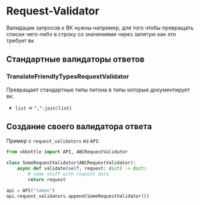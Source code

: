 # Request-Validator

Валидации запросов к ВК нужны например, для того чтобы превращать списки чего-либо в строку со значениями через запятую как это требует вк

## Стандартные валидаторы ответов

### TranslateFriendlyTypesRequestValidator

Превращает стандартные типы питона в типы которые документирует вк:

* `list` -> `",".join(list)`

## Создание своего валидатора ответа

Пример с `request_validators` из `API`:

```python
from vkbottle import API, ABCRequestValidator

class SomeRequestValidator(ABCRequestValidator):
    async def validate(self, request: dict) -> dict:
        # some stuff with request data
        return request

api = API("token")
api.request_validators.append(SomeRequestValidator())
```
